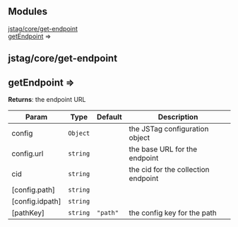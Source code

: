 ## Modules

<dl>
<dt><a href="#module_jstag/core/get-endpoint">jstag/core/get-endpoint</a></dt>
<dd></dd>
<dt><a href="#module_getEndpoint">getEndpoint</a> ⇒</dt>
<dd></dd>
</dl>

<a name="module_jstag/core/get-endpoint"></a>

## jstag/core/get-endpoint
<a name="module_getEndpoint"></a>

## getEndpoint ⇒
**Returns**: the endpoint URL  

| Param | Type | Default | Description |
| --- | --- | --- | --- |
| config | <code>Object</code> |  | the JSTag configuration object |
| config.url | <code>string</code> |  | the base URL for the endpoint |
| cid | <code>string</code> |  | the cid for the collection endpoint |
| [config.path] | <code>string</code> |  |  |
| [config.idpath] | <code>string</code> |  |  |
| [pathKey] | <code>string</code> | <code>&quot;path&quot;</code> | the config key for the path |

